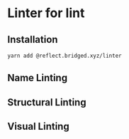 # Linter for lint

## Installation
```sh
yarn add @reflect.bridged.xyz/linter
```


## Name Linting



## Structural Linting



## Visual Linting


